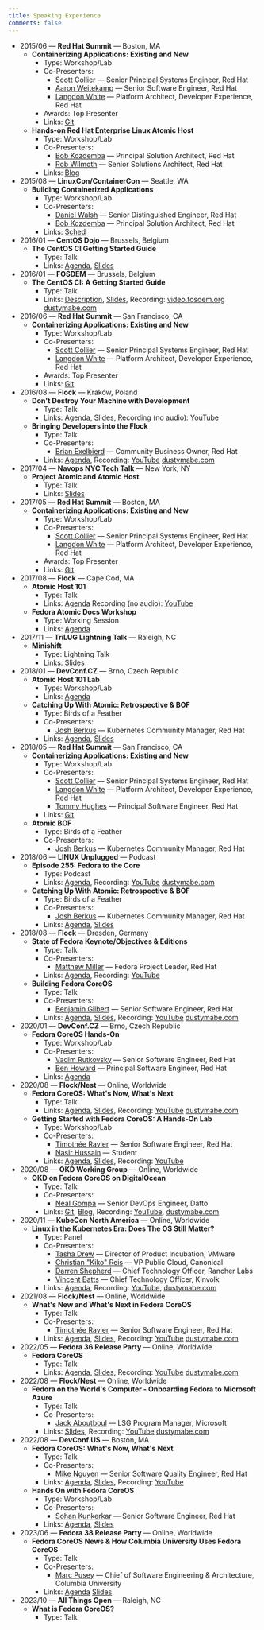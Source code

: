 ```yaml
---
title: Speaking Experience
comments: false
---
```


- 2015/06 — **Red Hat Summit** — Boston, MA
    - **Containerizing Applications: Existing and New**
        - Type: Workshop/Lab
        - Co-Presenters:
            - [Scott Collier](https://www.linkedin.com/in/scottcollier/) — Senior Principal Systems Engineer, Red Hat
            - [Aaron Weitekamp](https://www.linkedin.com/in/aaronweitekamp/) — Senior Software Engineer, Red Hat
            - [Langdon White](https://www.linkedin.com/in/1angdon/) — Platform Architect, Developer Experience, Red Hat
        - Awards: Top Presenter
        - Links: [Git](https://github.com/langdon/summit-2015-lab-15812)
    - **Hands-on Red Hat Enterprise Linux Atomic Host**
        - Type: Workshop/Lab
        - Co-Presenters:
            - [Bob Kozdemba](https://www.linkedin.com/in/bob-kozdemba-230743/) — Principal Solution Architect, Red Hat
            - [Rob Wilmoth](https://www.linkedin.com/in/robwilmoth/) — Senior Solutions Architect, Red Hat
        - Links: [Blog](https://dustymabe.com/2015/06/26/atomic-host-red-hat-summit-lab/)
- 2015/08 — **LinuxCon/ContainerCon** — Seattle, WA
    - **Building Containerized Applications**
        - Type: Workshop/Lab
        - Co-Presenters:
            - [Daniel Walsh](https://www.linkedin.com/in/dan-walsh-a8729b2/) — Senior Distinguished Engineer, Red Hat
            - [Bob Kozdemba](https://www.linkedin.com/in/bob-kozdemba-230743/) — Principal Solution Architect, Red Hat
        - Links: [Sched](https://lccocc2015.sched.com/event/4402/building-containerized-applications-dusty-mabe-red-hat-daniel-walsh-red-hat)
- 2016/01 — **CentOS Dojo** — Brussels, Belgium
    - **The CentOS CI Getting Started Guide**
        - Type: Talk
        - Links: [Agenda](https://wiki.centos.org/Events/Dojo/Brussels2016), [Slides](https://dustymabecom.sfo2.digitaloceanspaces.com/2016-01-29_CentOSDojo-CentOS-CI.pdf)
- 2016/01 — **FOSDEM** — Brussels, Belgium
    - **The CentOS CI: A Getting Started Guide**
        - Type: Talk
        - Links: [Description](https://archive.fosdem.org/2016/schedule/event/centos_ci_getting_started/), [Slides](https://dustymabecom.sfo2.digitaloceanspaces.com/2016-01-30_FOSDEM-CentOS-CI.pdf), Recording: [video.fosdem.org](http://video.fosdem.org/2016/k4201/the-centos-ci-a-getting-started-guide.webm) [dustymabe.com](https://dustymabecom.sfo2.digitaloceanspaces.com/2016-01-30_FOSDEM-CentOS-CI.webm)
- 2016/06 — **Red Hat Summit** — San Francisco, CA
    - **Containerizing Applications: Existing and New**
        - Type: Workshop/Lab
        - Co-Presenters:
            - [Scott Collier](https://www.linkedin.com/in/scottcollier/) — Senior Principal Systems Engineer, Red Hat
            - [Langdon White](https://www.linkedin.com/in/1angdon/) — Platform Architect, Developer Experience, Red Hat
        - Awards: Top Presenter
        - Links: [Git](https://github.com/dustymabe/summit-2016-container-lab)
- 2016/08 — **Flock** — Kraków, Poland
    - **Don't Destroy Your Machine with Development**
        - Type: Talk
        - Links: [Agenda](https://flock2016.sched.com/event/76oC/dont-destroy-your-machine-with-development), [Slides](https://dustymabecom.sfo2.digitaloceanspaces.com/2016-08-03_FLOCK-Dont-Destroy-Your-Machine-With-Development.pdf), Recording (no audio): [YouTube](https://www.youtube.com/watch?v=ua8TDUvVHa8)
    - **Bringing Developers into the Flock**
        - Type: Talk
        - Co-Presenters:
            - [Brian Exelbierd](https://www.linkedin.com/in/bcexelbi/) — Community Business Owner, Red Hat
        - Links: [Agenda](https://flock2016.sched.com/event/76na/bringing-developers-into-the-flock), Recording: [YouTube](https://www.youtube.com/watch?v=YG-AzHCmBLY) [dustymabe.com](https://dustymabecom.sfo2.digitaloceanspaces.com/2016-08-03_Bringing-Developers-Into-The-Flock.webm)
- 2017/04 — **Navops NYC Tech Talk** — New York, NY
    - **Project Atomic and Atomic Host**
        - Type: Talk
        - Links: [Slides](https://dustymabecom.sfo2.digitaloceanspaces.com/2017-04-27_NAVOPS-Project-Atomic-and-Atomic-Host.pdf) 
- 2017/05 — **Red Hat Summit** — Boston, MA
    - **Containerizing Applications: Existing and New**
        - Type: Workshop/Lab
        - Co-Presenters:
            - [Scott Collier](https://www.linkedin.com/in/scottcollier/) — Senior Principal Systems Engineer, Red Hat
            - [Langdon White](https://www.linkedin.com/in/1angdon/) — Platform Architect, Developer Experience, Red Hat
        - Awards: Top Presenter
        - Links: [Git](https://github.com/dustymabe/summit-2017-container-lab)
- 2017/08 — **Flock** — Cape Cod, MA
    - **Atomic Host 101**
        - Type: Talk
        - Links: [Agenda](https://flock2017.sched.com/event/Bm97/atomic-host-101) Recording (no audio): [YouTube](https://www.youtube.com/watch?v=3fXkuT_wBTI)
    - **Fedora Atomic Docs Workshop**
        - Type: Working Session
        - Links: [Agenda](https://flock2017.sched.com/event/Bm9S/fedora-atomic-doc-work)
- 2017/11 — **TriLUG Lightning Talk** — Raleigh, NC
    - **Minishift**
        - Type: Lightning Talk
        - Links: [Slides](https://dustymabecom.sfo2.digitaloceanspaces.com/2017-11-09_TriLUG-Minishift.pdf)
- 2018/01 — **DevConf.CZ** — Brno, Czech Republic
    - **Atomic Host 101 Lab**
        - Type: Workshop/Lab
        - Links: [Agenda](https://devconfcz2018.sched.com/event/DJWO/atomic-host-101-lab)
    - **Catching Up With Atomic: Retrospective & BOF**
        - Type: Birds of a Feather
        - Co-Presenters:
            - [Josh Berkus](https://www.linkedin.com/in/josh-berkus-1792412/) — Kubernetes Community Manager, Red Hat
        - Links: [Agenda](https://devconfcz2018.sched.com/event/DJWc/catching-up-with-atomic-retrospective-bof), [Slides](https://dustymabecom.sfo2.digitaloceanspaces.com/2018-01-27_DevConfCZ-Atomic-Host-Intro.pdf)
- 2018/05 — **Red Hat Summit** — San Francisco, CA
    - **Containerizing Applications: Existing and New**
        - Type: Workshop/Lab
        - Co-Presenters:
            - [Scott Collier](https://www.linkedin.com/in/scottcollier/) — Senior Principal Systems Engineer, Red Hat
            - [Langdon White](https://www.linkedin.com/in/1angdon/) — Platform Architect, Developer Experience, Red Hat
            - [Tommy Hughes](https://www.linkedin.com/in/tommyhughes4/) — Principal Software Engineer, Red Hat
        - Links: [Git](https://github.com/dustymabe/summit-2018-container-lab)
    - **Atomic BOF**
        - Type: Birds of a Feather
        - Co-Presenters:
            - [Josh Berkus](https://www.linkedin.com/in/josh-berkus-1792412/) — Kubernetes Community Manager, Red Hat
- 2018/06 — **LINUX Unplugged** — Podcast
    - **Episode 255: Fedora to the Core**
        - Type: Podcast
        - Links: [Agenda](https://www.jupiterbroadcasting.com/show/linux-unplugged/255/), Recording: [YouTube](https://www.youtube.com/watch?v=BkmSD3Z0kUk) [dustymabe.com](https://dustymabecom.sfo2.digitaloceanspaces.com/2018-06-27_LinuxUnplugged-Fedora-To-The-Core.mp3)
    - **Catching Up With Atomic: Retrospective & BOF**
        - Type: Birds of a Feather
        - Co-Presenters:
            - [Josh Berkus](https://www.linkedin.com/in/josh-berkus-1792412/) — Kubernetes Community Manager, Red Hat
        - Links: [Agenda](https://devconfcz2018.sched.com/event/DJWc/catching-up-with-atomic-retrospective-bof), [Slides](https://dustymabecom.sfo2.digitaloceanspaces.com/2018-01-27_DevConfCZ-Atomic-Host-Intro.pdf)
- 2018/08 — **Flock** — Dresden, Germany
    - **State of Fedora Keynote/Objectives & Editions**
        - Type: Talk
        - Co-Presenters:
            - [Matthew Miller](https://www.linkedin.com/in/matthewmiller/) — Fedora Project Leader, Red Hat
        - Links: [Agenda](https://flock2018.sched.com/event/FjdG/state-of-fedora-keynoteobjectives-editions), Recording: [YouTube](https://youtu.be/2_60CA8zNGY?t=2630)
    - **Building Fedora CoreOS**
        - Type: Talk
        - Co-Presenters:
            - [Benjamin Gilbert](https://github.com/bgilbert) — Senior Software Engineer, Red Hat
        - Links: [Agenda](https://flock2018.sched.com/event/Fjcr/building-fedora-coreos), [Slides](https://dustymabecom.sfo2.digitaloceanspaces.com/2018-08-09_FLOCK-Building-Fedora-CoreOS.pdf), Recording: [YouTube](https://www.youtube.com/watch?v=DjnMnFwamGo) [dustymabe.com](https://dustymabecom.sfo2.digitaloceanspaces.com/2018-08-09_FLOCK-Building-Fedora-CoreOS.webm)
- 2020/01 — **DevConf.CZ** — Brno, Czech Republic
    - **Fedora CoreOS Hands-On**
        - Type: Workshop/Lab
        - Co-Presenters:
            - [Vadim Rutkovsky](https://social.vrutkovs.eu/@vadim) — Senior Software Engineer, Red Hat
            - [Ben Howard](https://www.linkedin.com/in/darkmuggle/) — Principal Software Engineer, Red Hat
        - Links: [Agenda](https://devconfcz2020a.sched.com/event/YOp3/fedora-coreos-hands-on)
- 2020/08 — **Flock/Nest** — Online, Worldwide
    - **Fedora CoreOS: What's Now, What's Next**
        - Type: Talk
        - Links: [Agenda](https://hopin.com/events/nest-with-fedora#schedule), [Slides](https://dustymabecom.sfo2.digitaloceanspaces.com/2020-08-08_FLOCK-Fedora-CoreOS-Whats-Now-Whats-Next.pdf), Recording: [YouTube](https://www.youtube.com/watch?v=mxiLgB9tua8) [dustymabe.com](https://dustymabecom.sfo2.digitaloceanspaces.com/2020-08-08_FLOCK-Fedora-CoreOS-Whats-Now-Whats-Next.mp4)
    - **Getting Started with Fedora CoreOS: A Hands-On Lab**
        - Type: Workshop/Lab
        - Co-Presenters:
            - [Timothée Ravier](https://www.linkedin.com/in/timotheeravier/) — Senior Software Engineer, Red Hat
            - [Nasir Hussain](https://www.linkedin.com/in/nasirhm/) — Student
        - Links: [Agenda](https://hopin.com/events/nest-with-fedora#schedule), [Slides](https://dustymabecom.sfo2.digitaloceanspaces.com/2020-08-09_FLOCK-Fedora-CoreOS-Hands-On-Lab.pdf), Recording: [YouTube](https://www.youtube.com/watch?v=tSusAbbdB7s)
- 2020/08 — **OKD Working Group** — Online, Worldwide
    - **OKD on Fedora CoreOS on DigitalOcean**
        - Type: Talk
        - Co-Presenters:
            - [Neal Gompa](https://www.linkedin.com/in/ngompa/) — Senior DevOps Engineer, Datto
        - Links: [Git](https://github.com/dustymabe/digitalocean-okd-install), [Blog](https://dustymabe.com/2020/09/28/openshift-okd-on-fedora-coreos-on-digitalocean-part-4-recorded-demo/), Recording: [YouTube](https://www.youtube.com/watch?v=Ow-AFgUQOqk), [dustymabe.com](https://dustymabecom.sfo2.digitaloceanspaces.com/2020-09-28_OKD-FCOS-DigitalOcean.mp4)
- 2020/11 — **KubeCon North America** — Online, Worldwide
    - **Linux in the Kubernetes Era: Does The OS Still Matter?**
        - Type: Panel
        - Co-Presenters:
            - [Tasha Drew](https://www.linkedin.com/in/tashy/) — Director of Product Incubation, VMware
            - [Christian "Kiko" Reis](https://www.linkedin.com/in/kikoreis/) — VP Public Cloud, Canonical
            - [Darren Shepherd](https://www.linkedin.com/in/ibuildthecloud/) — Chief Technology Officer, Rancher Labs
            - [Vincent Batts](https://www.linkedin.com/in/vincentbatts/) — Chief Technology Officer, Kinvolk
        - Links: [Agenda](https://kccncna20.sched.com/event/ekDI), Recording: [YouTube](https://www.youtube.com/watch?v=jlINh0q2-6Q), [dustymabe.com](https://dustymabecom.sfo2.digitaloceanspaces.com/2020-11-20_KubeConNA-Panel-Does-The-OS-Still-Matter.webm)
- 2021/08 — **Flock/Nest** — Online, Worldwide
    - **What's New and What's Next in Fedora CoreOS**
        - Type: Talk
        - Co-Presenters:
            - [Timothée Ravier](https://www.linkedin.com/in/timotheeravier/) — Senior Software Engineer, Red Hat
        - Links: [Agenda](https://fedoraproject.org/wiki/Nest_with_Fedora_2021_Schedule), [Slides](https://dustymabecom.sfo2.digitaloceanspaces.com/2021-08-05_FLOCK-Whats-New-And-Whats-Next-Fedora-CoreOS.pdf), Recording: [YouTube](https://www.youtube.com/watch?v=MAHCZItlXBM) [dustymabe.com](https://dustymabecom.sfo2.digitaloceanspaces.com/2021-08-05_FLOCK-Whats-New-And-Whats-Next-Fedora-CoreOS.mp4)
- 2022/05 — **Fedora 36 Release Party** — Online, Worldwide
    - **Fedora CoreOS**
        - Type: Talk
        - Links: [Agenda](https://fedoraproject.org/wiki/Fedora_Linux_36_Release_Party_Schedule), [Slides](https://dustymabecom.sfo2.digitaloceanspaces.com/2022-05-12_Fedora36ReleaseParty-Fedora-CoreOS.pdf), Recording: [YouTube](https://www.youtube.com/watch?v=bvUOdPGlQgk) [dustymabe.com](https://dustymabecom.sfo2.digitaloceanspaces.com/2022-05-12_Fedora36ReleaseParty-Fedora-CoreOS.webm)
- 2022/08 — **Flock/Nest** — Online, Worldwide
    - **Fedora on the World's Computer - Onboarding Fedora to Microsoft Azure**
        - Type: Talk
        - Co-Presenters:
            - [Jack Aboutboul](https://www.linkedin.com/in/jackaboutboul/) — LSG Program Manager, Microsoft
        - Links: [Slides](https://dustymabecom.sfo2.digitaloceanspaces.com/2022-08-05_FLOCK-Onboarding-Fedora-to-Microsoft-Azure.pdf), Recording: [YouTube](https://www.youtube.com/watch?v=2K7hvxLyREE) [dustymabe.com](https://dustymabecom.sfo2.digitaloceanspaces.com/2022-08-05_FLOCK-Onboarding-Fedora-to-Microsoft-Azure.mp4)
- 2022/08 — **DevConf.US** — Boston, MA
    - **Fedora CoreOS: What's Now, What's Next**
        - Type: Talk
        - Co-Presenters:
            - [Mike Nguyen](https://www.linkedin.com/in/michael-nguyen-0473b07/) — Senior Software Quality Engineer, Red Hat
        - Links: [Agenda](https://devconfus2022.sched.com/event/15qCj/fedora-coreos-whats-now-whats-next), [Slides](https://dustymabecom.sfo2.digitaloceanspaces.com/2022-08-19_DevConfUS-Fedora-CoreOS-Whats-New-Whats-Next.pdf), Recording: [YouTube](https://youtu.be/u5Soo0jBPbc?list=PLU1vS0speL2aJI0v9POTxEnymWDemJ_ia&t=2256)
    - **Hands On with Fedora CoreOS**
        - Type: Workshop/Lab
        - Co-Presenters:
            - [Sohan Kunkerkar](https://www.linkedin.com/in/sohan179/) — Senior Software Engineer, Red Hat
        - Links: [Agenda](https://devconfus2022.sched.com/event/14eSj/hands-on-with-fedora-coreos), [Slides](https://dustymabecom.sfo2.digitaloceanspaces.com/2022-08-17_DevConfUS-Hands-on-with-Fedora-CoreOS.pdf)
- 2023/06 — **Fedora 38 Release Party** — Online, Worldwide
    - **Fedora CoreOS News & How Columbia University Uses Fedora CoreOS**
        - Type: Talk
        - Co-Presenters:
            - [Marc Pusey](https://www.linkedin.com/in/marcpusey/) — Chief of Software Engineering & Architecture, Columbia University
        - Links: [Agenda](https://fedoraproject.org/wiki/Fedora_Linux_38_Release_Party_Schedule) [Slides](https://dustymabecom.sfo2.digitaloceanspaces.com/2023-06-02_Fedora38ReleaseParty-FCOS-News-And-Columbia-University.pdf)
- 2023/10 — **All Things Open** — Raleigh, NC
    - **What is Fedora CoreOS?**
        - Type: Talk
